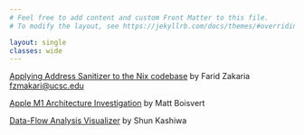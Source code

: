 ```yaml
---
# Feel free to add content and custom Front Matter to this file.
# To modify the layout, see https://jekyllrb.com/docs/themes/#overriding-theme-defaults

layout: single
classes: wide
---
```


[Applying Address Sanitizer to the Nix codebase](projects/nix_memory_sanitizer/CSE211_Final_Report.pdf) by Farid Zakaria <fzmakari@ucsc.edu>

[Apple M1 Architecture Investigation](projects/matthew-boisvert/m1-performance.md) by Matt Boisvert

[Data-Flow Analysis Visualizer](projects/data-flow-analysis-visualizer/index.md) by Shun Kashiwa
